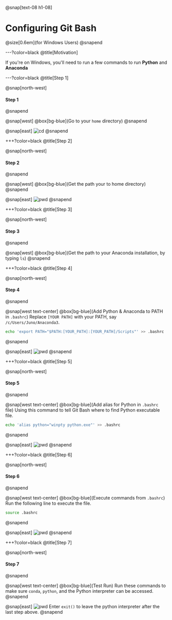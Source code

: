 @snap[text-08 h1-08]
# Configuring Git Bash
@size[0.6em](for Windows Users)
@snapend

---?color=black
@title[Motivation]

If you're on Windows, you'll need to run a few commands to run **Python** and **Anaconda**

---?color=black
@title[Step 1]

@snap[north-west]
#### Step 1
@snapend

@snap[west]
@box[bg-blue](Go to your `home` directory)
@snapend

@snap[east]
![cd](https://s3.amazonaws.com/video.udacity-data.com/topher/2018/April/5adfb95f_step1-cd/step1-cd.png)
@snapend

+++?color=black
@title[Step 2]

@snap[north-west]
#### Step 2
@snapend

@snap[west]
@box[bg-blue](Get the path your to home directory)
@snapend

@snap[east]
![pwd](https://s3.amazonaws.com/video.udacity-data.com/topher/2018/April/5adfb984_step2-pwd/step2-pwd.png)
@snapend

+++?color=black
@title[Step 3]

@snap[north-west]
#### Step 3
@snapend

@snap[west]
@box[bg-blue](Get the path to your Anaconda installation, by typing `ls`)
@snapend

+++?color=black
@title[Step 4]

@snap[north-west]
#### Step 4
@snapend

@snap[west text-center]
@box[bg-blue](Add Python & Anaconda to PATH in `.bashrc`)
Replace `[YOUR PATH]` with your PATH, say `/c/Users/Juno/Anaconda3`.
```bash
echo 'export PATH="$PATH:[YOUR_PATH]:[YOUR_PATH]/Scripts"' >> .bashrc
```
@snapend

@snap[east]
![pwd](https://s3.amazonaws.com/video.udacity-data.com/topher/2018/April/5adfba33_step3-path/step3-path.png)
@snapend

+++?color=black
@title[Step 5]

@snap[north-west]
#### Step 5
@snapend

@snap[west text-center]
@box[bg-blue](Add alias for Python in `.bashrc` file)
Using this command to tell Git Bash where to find Python executable file.
```bash
echo 'alias python="winpty python.exe"' >> .bashrc
```
@snapend

@snap[east]
![pwd](https://s3.amazonaws.com/video.udacity-data.com/topher/2018/April/5adfba70_step4-alias/step4-alias.png)
@snapend

+++?color=black
@title[Step 6]

@snap[north-west]
#### Step 6
@snapend

@snap[west text-center]
@box[bg-blue](Execute commands from `.bashrc`)
Run the following line to execute the file.
```bash
source .bashrc
```
@snapend

@snap[east]
![pwd](https://s3.amazonaws.com/video.udacity-data.com/topher/2018/April/5adfbaaf_step5-source/step5-source.png)
@snapend

+++?color=black
@title[Step 7]

@snap[north-west]
#### Step 7
@snapend

@snap[west text-center]
@box[bg-blue](Test Run)
Run these commands to make sure `conda`, `python`, and the Python interpreter can be accessed.
@snapend

@snap[east]
![pwd](https://s3.amazonaws.com/video.udacity-data.com/topher/2018/April/5adfbb3f_step6-testrun/step6-testrun.png)
Enter `exit()` to leave the python interpreter after the last step above.
@snapend
